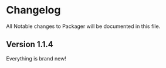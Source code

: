 # Changelog

All Notable changes to Packager will be documented in this file.



## Version 1.1.4
Everything is brand new!